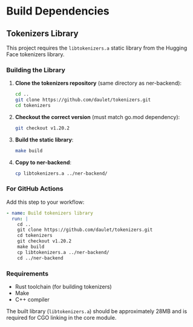 # Build Dependencies

## Tokenizers Library

This project requires the `libtokenizers.a` static library from the Hugging Face tokenizers library.

### Building the Library

1. **Clone the tokenizers repository** (same directory as ner-backend):
   ```bash
   cd ..
   git clone https://github.com/daulet/tokenizers.git
   cd tokenizers
   ```

2. **Checkout the correct version** (must match go.mod dependency):
   ```bash
   git checkout v1.20.2
   ```

3. **Build the static library**:
   ```bash
   make build
   ```

4. **Copy to ner-backend**:
   ```bash
   cp libtokenizers.a ../ner-backend/
   ```

### For GitHub Actions

Add this step to your workflow:

```yaml
- name: Build tokenizers library
  run: |
    cd ..
    git clone https://github.com/daulet/tokenizers.git
    cd tokenizers
    git checkout v1.20.2
    make build
    cp libtokenizers.a ../ner-backend/
    cd ../ner-backend
```

### Requirements

- Rust toolchain (for building tokenizers)
- Make
- C++ compiler

The built library (`libtokenizers.a`) should be approximately 28MB and is required for CGO linking in the core module. 